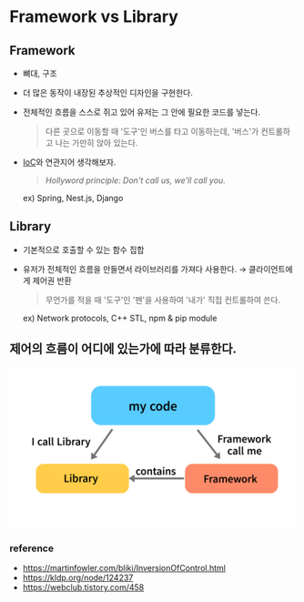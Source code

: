 # Framework vs Library

## Framework

- 뼈대, 구조
- 더 많은 동작이 내장된 추상적인 디자인을 구현한다.
- 전체적인 흐름을 스스로 쥐고 있어 유저는 그 안에 필요한 코드를 넣는다.

  > 다른 곳으로 이동할 때 '도구'인 버스를 타고 이동하는데, '버스'가 컨트롤하고 나는 가만히 앉아 있는다.

- [IoC](../Nest.js/DI_IoC.md)와 연관지어 생각해보자.

  > _Hollyword principle: Don't call us, we'll call you._

  ex) Spring, Nest.js, Django

## Library

- 기본적으로 호출할 수 있는 함수 집합
- 유저가 전체적인 흐름을 만들면서 라이브러리를 가져다 사용한다. → 클라이언트에게 제어권 반환

  > 무언가를 적을 때 '도구'인 '펜'을 사용하여 '내가' 직접 컨트롤하여 쓴다.

  ex) Network protocols, C++ STL, npm & pip module

## **제어의 흐름이 어디에 있는가**에 따라 분류한다.

![Diagram: Framework vs Library](../Pics/framework_library.jpeg)

### reference

- https://martinfowler.com/bliki/InversionOfControl.html
- https://kldp.org/node/124237
- https://webclub.tistory.com/458
